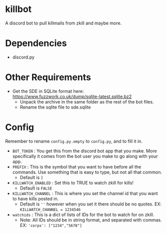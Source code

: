 # killbot

A discord bot to pull killmails from zkill and maybe more.

# Dependencies
 * discord.py

 # Other Requirements
 * Get the SDE in SQLite format here: https://www.fuzzwork.co.uk/dump/sqlite-latest.sqlite.bz2
    * Unpack the archive in the same folder as the rest of the bot files.
    * Rename the sqlite file to sde.sqlite

# Config
Remember to rename `config.py.empty` to `config.py`, and to fill it in.

* `BOT_TOKEN` : You get this from the discord bot app that you make. More specifically it comes from the bot user you make to go along with your app.
* `PREFIX` : This is the symbol that you want to have before all the commands. Use something that is easy to type, but not all that common.
  * Default is `]`
* `KILLWATCH_ENABLED` : Set this to TRUE to watch zkill for kills!
  * Default is `FALSE`
* `KILLWATCH_CHANNEL` : This is where you set the channel id that you want to have kills posted in.
  * Default is `''` however when you set it there should be no quotes. EX: `KILLWATCH_CHANNEL = 1234546`
* `watchids` : This is a dict of lists of IDs for the bot to watch for on zkill.
  * Note: All IDs should be in string format, and separated with commas. EX: `'corps': ["1234","5678"]`
